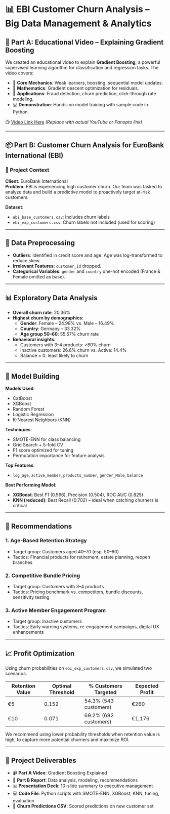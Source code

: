 # 📊 EBI Customer Churn Analysis – Big Data Management & Analytics

## 🧠 Part A: Educational Video – Explaining Gradient Boosting

We created an educational video to explain **Gradient Boosting**, a powerful supervised learning algorithm for classification and regression tasks. The video covers:

- 🎯 **Core Mechanics**: Weak learners, boosting, sequential model updates.
- 🔢 **Mathematics**: Gradient descent optimization for residuals.
- 💼 **Applications**: Fraud detection, churn prediction, click-through rate modeling.
- 💻 **Demonstration**: Hands-on model training with sample code in Python.

📺 [Video Link Here](#) *(Replace with actual YouTube or Panopto link)*

---

## 📦 Part B: Customer Churn Analysis for EuroBank International (EBI)

### 🧩 Project Context

**Client**: EuroBank International  
**Problem**: EBI is experiencing high customer churn. Our team was tasked to analyze data and build a predictive model to proactively target at-risk customers.

**Dataset**:  
- `ebi_base_customers.csv`: Includes churn labels  
- `ebi_exp_customers.csv`: Churn labels not included (used for scoring)

---

## 🧼 Data Preprocessing

- **Outliers**: Identified in credit score and age. Age was log-transformed to reduce skew.  
- **Irrelevant Features**: `customer_id` dropped.  
- **Categorical Variables**: `gender` and `country` one-hot encoded (France & Female omitted as base).

---

## 📊 Exploratory Data Analysis

- **Overall churn rate**: 20.36%  
- **Highest churn by demographics**:
  - **Gender**: Female – 24.98% vs. Male – 16.49%
  - **Country**: Germany – 33.32%
  - **Age group 50–60**: 55.57% churn rate
- **Behavioral insights**:
  - Customers with 3–4 products: >80% churn
  - Inactive customers: 26.6% churn vs. Active: 14.4%
  - Balance = 0: least likely to churn

---

## 🤖 Model Building

**Models Used**:
- CatBoost  
- XGBoost  
- Random Forest  
- Logistic Regression  
- K-Nearest Neighbors (KNN)

**Techniques**:
- SMOTE-ENN for class balancing  
- Grid Search + 5-fold CV  
- F1 score optimized for tuning  
- Permutation importance for feature analysis  

**Top Features**:
- `log_age`, `active_member`, `products_number`, `gender_Male`, `balance`

**Best Performing Model**:  
- **XGBoost**: Best F1 (0.566), Precision (0.504), ROC AUC (0.825)  
- **KNN (reduced)**: Best Recall (0.702) – ideal when catching churners is critical  

---

## 🧠 Recommendations

### 1. **Age-Based Retention Strategy**
- Target group: Customers aged 40–70 (esp. 50–60)
- Tactics: Financial products for retirement, estate planning, reopen branches

### 2. **Competitive Bundle Pricing**
- Target group: Customers with 3–4 products
- Tactics: Pricing benchmark vs. competitors, bundle discounts, sensitivity testing

### 3. **Active Member Engagement Program**
- Target group: Inactive customers
- Tactics: Early warning systems, re-engagement campaigns, digital UX enhancements

---

## 📈 Profit Optimization

Using churn probabilities on `ebi_exp_customers.csv`, we simulated two scenarios:

| Retention Value | Optimal Threshold | % Customers Targeted | Expected Profit |
|------------------|-------------------|------------------------|------------------|
| €5               | 0.152             | 54.3% (543 customers)  | €260             |
| €10              | 0.071             | 69.2% (692 customers)  | €1,176           |

We recommend using lower probability thresholds when retention value is high, to capture more potential churners and maximize ROI.

---

## 📎 Project Deliverables

- 📹 **Part A Video**: Gradient Boosting Explained  
- 📑 **Part B Report**: Data analysis, modeling, recommendations  
- 📊 **Presentation Deck**: 10-slide summary to executive management  
- 💻 **Code File**: Python scripts with SMOTE-ENN, XGBoost, KNN, tuning, evaluation  
- 📄 **Churn Predictions CSV**: Scored predictions on new customer set
